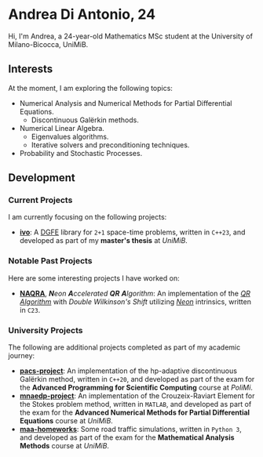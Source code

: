 # Andrea Di Antonio, 24

Hi, I'm Andrea, a 24-year-old Mathematics MSc student at the University of Milano-Bicocca, UniMiB. 

## Interests

At the moment, I am exploring the following topics:
- Numerical Analysis and Numerical Methods for Partial Differential Equations.
    - Discontinuous Galërkin methods.
- Numerical Linear Algebra.
    - Eigenvalues algorithms.
    - Iterative solvers and preconditioning techniques.
- Probability and Stochastic Processes.

## Development

### Current Projects

I am currently focusing on the following projects:
- [**ivo**](https://github.com/diantonioandrea/ivo): A [DGFE](https://en.wikipedia.org/wiki/Discontinuous_Galerkin_method) library for `2+1` space-time problems, written in `C++23`, and developed as part of my **master's thesis** at _UniMiB_.

### Notable Past Projects

Here are some interesting projects I have worked on:
- [**NAQRA**](https://github.com/diantonioandrea/NAQRA), _**N**eon **A**ccelerated **QR** **A**lgorithm_: An implementation of the [_QR Algorithm_](https://en.wikipedia.org/wiki/QR_algorithm) with _Double Wilkinson's Shift_ utilizing [_Neon_](https://developer.arm.com/Architectures/Neon) intrinsics, written in `C23`.

### University Projects

The following are additional projects completed as part of my academic journey:
- [**pacs-project**](https://github.com/diantonioandrea/pacs-project): An implementation of the hp-adaptive discontinuous Galërkin method, written in `C++20`, and developed as part of the exam for the **Advanced Programming for Scientific Computing** course at _PoliMi_.
- [**mnaedp-project**](https://github.com/diantonioandrea/mnaedp-project): An implementation of the Crouzeix-Raviart Element for the Stokes problem method, written in `MATLAB`, and developed as part of the exam for the **Advanced Numerical Methods for Partial Differential Equations** course at _UniMiB_.
- [**maa-homeworks**](https://github.com/diantonioandrea/maa-homeworks): Some road traffic simulations, written in `Python 3`, and developed as part of the exam for the **Mathematical Analysis Methods** course at _UniMiB_.